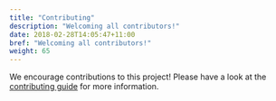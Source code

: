 ```yaml
---
title: "Contributing"
description: "Welcoming all contributors!"
date: 2018-02-28T14:05:47+11:00
bref: "Welcoming all contributors!"
weight: 65
---
```


We encourage contributions to this project! Please have a look at the
[contributing guide](https://github.com/anz-bank/sysl/blob/master/docs/CONTRIBUTING.md) for more information.
